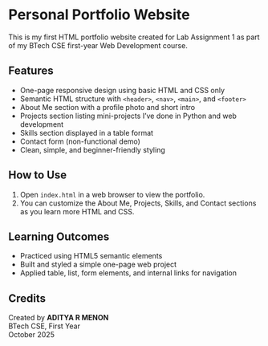 # Personal Portfolio Website

This is my first HTML portfolio website created for Lab Assignment 1 as part of my BTech CSE first-year Web Development course.

## Features

- One-page responsive design using basic HTML and CSS only
- Semantic HTML structure with `<header>`, `<nav>`, `<main>`, and `<footer>`
- About Me section with a profile photo and short intro
- Projects section listing mini-projects I’ve done in Python and web development
- Skills section displayed in a table format
- Contact form (non-functional demo)
- Clean, simple, and beginner-friendly styling

## How to Use

1. Open `index.html` in a web browser to view the portfolio.
2. You can customize the About Me, Projects, Skills, and Contact sections as you learn more HTML and CSS.

## Learning Outcomes

- Practiced using HTML5 semantic elements
- Built and styled a simple one-page web project
- Applied table, list, form elements, and internal links for navigation

## Credits

Created by **ADITYA R MENON**  
BTech CSE, First Year  
October 2025



